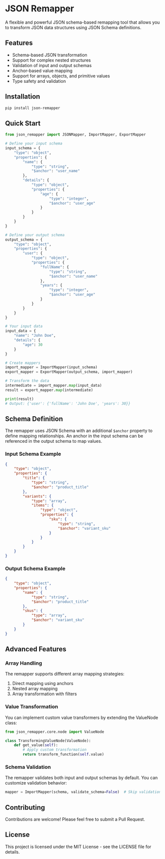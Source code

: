 # JSON Remapper

A flexible and powerful JSON schema-based remapping tool that allows you to transform JSON data structures using JSON Schema definitions.

## Features

- Schema-based JSON transformation
- Support for complex nested structures
- Validation of input and output schemas
- Anchor-based value mapping
- Support for arrays, objects, and primitive values
- Type safety and validation

## Installation

```bash
pip install json-remapper
```

## Quick Start

```python
from json_remapper import JSONMapper, ImportMapper, ExportMapper

# Define your input schema
input_schema = {
    "type": "object",
    "properties": {
        "name": {
            "type": "string",
            "$anchor": "user_name"
        },
        "details": {
            "type": "object",
            "properties": {
                "age": {
                    "type": "integer",
                    "$anchor": "user_age"
                }
            }
        }
    }
}

# Define your output schema
output_schema = {
    "type": "object",
    "properties": {
        "user": {
            "type": "object",
            "properties": {
                "fullName": {
                    "type": "string",
                    "$anchor": "user_name"
                },
                "years": {
                    "type": "integer",
                    "$anchor": "user_age"
                }
            }
        }
    }
}

# Your input data
input_data = {
    "name": "John Doe",
    "details": {
        "age": 30
    }
}

# Create mappers
import_mapper = ImportMapper(input_schema)
export_mapper = ExportMapper(output_schema, import_mapper)

# Transform the data
intermediate = import_mapper.map(input_data)
result = export_mapper.map(intermediate)

print(result)
# Output: {'user': {'fullName': 'John Doe', 'years': 30}}
```

## Schema Definition

The remapper uses JSON Schema with an additional `$anchor` property to define mapping relationships. An anchor in the input schema can be referenced in the output schema to map values.

### Input Schema Example
```json
{
    "type": "object",
    "properties": {
        "title": {
            "type": "string",
            "$anchor": "product_title"
        },
        "variants": {
            "type": "array",
            "items": {
                "type": "object",
                "properties": {
                    "sku": {
                        "type": "string",
                        "$anchor": "variant_sku"
                    }
                }
            }
        }
    }
}
```

### Output Schema Example
```json
{
    "type": "object",
    "properties": {
        "name": {
            "type": "string",
            "$anchor": "product_title"
        },
        "skus": {
            "type": "array",
            "$anchor": "variant_sku"
        }
    }
}
```

## Advanced Features

### Array Handling

The remapper supports different array mapping strategies:

1. Direct mapping using anchors
2. Nested array mapping
3. Array transformation with filters

### Value Transformation

You can implement custom value transformers by extending the ValueNode class:

```python
from json_remapper.core.node import ValueNode

class TransformingValueNode(ValueNode):
    def get_value(self):
        # Apply custom transformation
        return transform_function(self.value)
```

### Schema Validation

The remapper validates both input and output schemas by default. You can customize validation behavior:

```python
mapper = ImportMapper(schema, validate_schema=False)  # Skip validation
```

## Contributing

Contributions are welcome! Please feel free to submit a Pull Request.

## License

This project is licensed under the MIT License - see the LICENSE file for details.